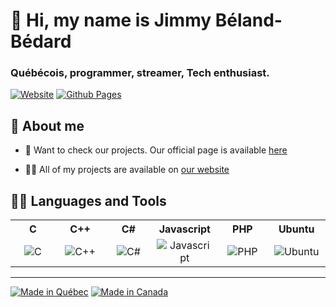 # 👋 Hi, my name is **Jimmy Béland-Bédard**
### Québécois, programmer, streamer, Tech enthusiast.
[![Website](https://img.shields.io/website?url=https%3A%2F%2Fwww.noxgamingqc.ca&style=for-the-badge&labelColor=333333)](https://www.noxgamingqc.ca)
[![Github Pages](https://img.shields.io/website?url=https%3A%2F%2Fgithub.jimmybedard.ca&style=for-the-badge&labelColor=333333&logo=github&logoColor=white&label=GitHub%20Pages)](https://github.jimmybedard.ca)

## 📜 About me

- 🔭 Want to check our projects. Our official page is available [here](https://github.noxgamingqc.ca)

- 👨‍💻 All of my projects are available on [our website](https://www.jimmybedard.ca/en-ca/about_us/projects)


## 🧑‍💻 Languages and Tools
<table>
  <tr>
    <th>C</th>
    <th>C++</th>
    <th>C#</th>
    <th>Javascript</th>
    <th>PHP</th>
    <th>Ubuntu</th>
  </tr>
  <tr>
    <td align="center" width="96">
        <img src="https://upload.wikimedia.org/wikipedia/commons/1/19/C_Logo.png" alt="C">
    </td>
    <td align="center" width="96">
        <img src="https://upload.wikimedia.org/wikipedia/commons/thumb/1/18/ISO_C%2B%2B_Logo.svg/1822px-ISO_C%2B%2B_Logo.svg.png" alt="C++">
    </td>
    <td align="center" width="96">
        <img src="https://upload.wikimedia.org/wikipedia/commons/b/bd/Logo_C_sharp.svg" alt="C#">
    </td>
    <td align="center" width="96">
        <img src="https://upload.wikimedia.org/wikipedia/commons/thumb/9/99/Unofficial_JavaScript_logo_2.svg/2048px-Unofficial_JavaScript_logo_2.svg.png" alt="Javascript">
    </td>
    <td align="center" width="96">
        <img src="https://www.php.net/images/logos/new-php-logo.svg" alt="PHP">
    </td>
    <td align="center" width="96">
        <img src="https://upload.wikimedia.org/wikipedia/commons/thumb/7/7b/Ubuntu-logo-no-wordmark-solid-o-2022.svg/2127px-Ubuntu-logo-no-wordmark-solid-o-2022.svg.png" alt="Ubuntu">
    </td>
  </tr>
</table>

<hr />

[![Made in Québec](https://img.shields.io/badge/%E2%9A%9C-Made%20in%20Qu%C3%A9bec-informational?logo=&style=flat-square&logoColor=ffffff&color=003DA5&labelColor=a9c9ff)](# "Made in Quebec")
[![Made in Canada](https://img.shields.io/badge/🍁-Made%20in%20Canada-informational?logo=&style=flat-square&logoColor=ffffff&color=d80621&labelColor=fdb9c2)](# "Made in Canada")
